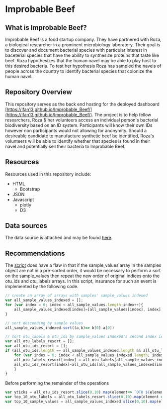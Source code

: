 # Improbable Beef

## What is Improbable Beef?

Improbable Beef is a food startup company. They have partnered with Roza, a biological researcher in a prominent microbiology laboratory. Their goal is to discover and document bacterial species with particular interest in baceterial species that have the ability to synthesize proteins that taste like beef. Roza hypothesizes that the human navel may be able to play host to this desired bacteria. To test her hypothesis Roza has sampled the navels of people across the country to identify bacterial species that colonize the human navel.

## Repository Overview

This repository serves as the back end hosting for the deployed dashboard [https://ifan13.github.io/Improbable_Beef/](https://ifan13.github.io/Improbable_Beef/). The project is to help fellow researchers, Roza & her volunteers access an individual person's bacterial biodiversity based on an ID system. Participants will know their own IDs however non participants would not allowing for anonymity. Should a desireable candidate to manufacture synthetic beef be identified, Roza's volunteers will be able to identify whether that species is found in their navel and potentially sell their bacteria to Improbable Beef.

## Resources

Resources used in this repository include:

* HTML
  * Bootstrap
* JSON
* Javascript
  * plotly
  * D3

## Data sources

The data source is attached and may be found [here](/samples.json).

## Recommendations

The [script](/plot.js) does have a flaw in that if the sample_values array in the samples object are not in a pre-sorted order, it would be necessary to perform a sort on the sample_values then repeat the new order of original indices onto the otu_ids and otu_labels arrays. In this script, insurance for such an event is implemented by the following code.

```javascript
// create an array of arrays with samples' sample_values indexed
var all_sample_values_indexed = [];
for (var index = 0; index < all_sample_values.length;index++){
    all_sample_values_indexed[index]=[all_sample_values[index], index];
}

// sort descending by sample values
all_sample_values_indexed.sort((a,b)=> b[0]-a[0])

// sort otu_labels & otu_ids by sample_values indexed's second index ie: the original index location
var all_otu_labels_resort = [];
var all_otu_ids_resort = [];
if (all_otu_ids.length == all_sample_values_indexed.length && all_otu_labels.length == all_sample_values_indexed.length){
    for (var index = 0; index < all_sample_values_indexed.length; index++){
    all_otu_labels_resort[index] = all_otu_labels[all_sample_values_indexed[index][1]];
    all_otu_ids_resort[index]=all_otu_ids[all_sample_values_indexed[index][1]];
    }
}
```

Before performing the remainder of the operations

```javascript
var yticks = all_otu_ids_resort.slice(0,10).map(element=> `OTU ${element.toString()} `).reverse()
var top_10_otu_labels = all_otu_labels_resort.slice(0,10).map(element => element).reverse()
var top_10_sample_values = all_sample_values_indexed.slice(0,10).map(element=>element[0]).reverse()
```
